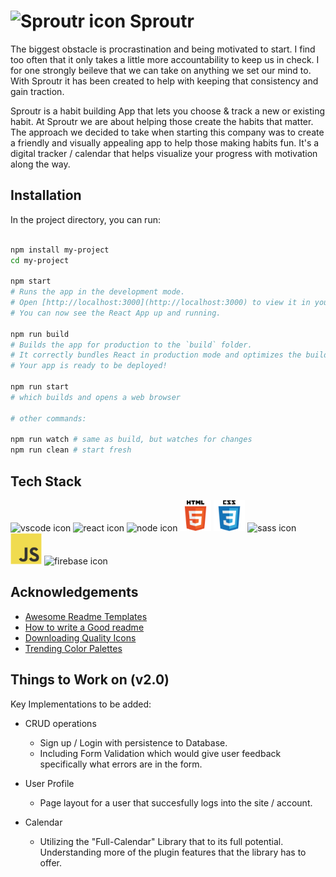 <h1><img width="30" alt="Sproutr icon" src="https://www.svgrepo.com/show/206068/sprout-tree.svg"> Sproutr</h1>

The biggest obstacle is procrastination and being motivated to start. I find too often that it only takes a little more accountability to keep us in check.
I for one strongly beileve that we can take on anything we set our mind to.
With Sproutr it has been created to help with keeping that consistency and gain traction.

Sproutr is a habit building App that lets you choose & track a new or existing habit. At Sproutr
we are about helping those create the habits that matter. The approach we decided to take
when starting this company was to create a friendly and visually appealing app to help those making habits fun.
It's a digital tracker / calendar that helps visualize your progress with motivation along the way.

## Installation

In the project directory, you can run:

```bash

npm install my-project
cd my-project

npm start
# Runs the app in the development mode.
# Open [http://localhost:3000](http://localhost:3000) to view it in your browser.
# You can now see the React App up and running.

npm run build
# Builds the app for production to the `build` folder.
# It correctly bundles React in production mode and optimizes the build for the best performance.
# Your app is ready to be deployed!

npm run start
# which builds and opens a web browser

# other commands:

npm run watch # same as build, but watches for changes
npm run clean # start fresh

```

## Tech Stack

<div display:flex;>
<img width="45" alt="vscode icon" src="https://camo.githubusercontent.com/5fa137d222dde7b69acd22c6572a065ce3656e6ffa1f5e88c1b5c7a935af3cc6/68747470733a2f2f63646e2e6a7364656c6976722e6e65742f67682f64657669636f6e732f64657669636f6e2f69636f6e732f7673636f64652f7673636f64652d6f726967696e616c2e737667">

<img width="50" alt="react icon" src="https://camo.githubusercontent.com/27d0b117da00485c56d69aef0fa310a3f8a07abecc8aa15fa38c8b78526c60ac/68747470733a2f2f63646e2e6a7364656c6976722e6e65742f67682f64657669636f6e732f64657669636f6e2f69636f6e732f72656163742f72656163742d6f726967696e616c2e737667">

<img width="40" alt="node icon" src="https://the-guild.dev/blog-assets/nodejs-esm/nodejs_logo.png">

<img width="50" alt="html icon" src="https://raw.githubusercontent.com/devicons/devicon/master/icons/html5/html5-original-wordmark.svg">

<img width="50" alt="css icon" src="https://raw.githubusercontent.com/devicons/devicon/master/icons/css3/css3-original-wordmark.svg">

<img width="50" alt="sass icon" src="https://camo.githubusercontent.com/26901b819fb10ef4e2c652aa40e24775247664d84a7597bebb66898a24dddedd/68747470733a2f2f63646e2e6a7364656c6976722e6e65742f67682f64657669636f6e732f64657669636f6e2f69636f6e732f736173732f736173732d6f726967696e616c2e737667">

<img width="50" alt="javascript icon" src="https://raw.githubusercontent.com/devicons/devicon/master/icons/javascript/javascript-original.svg">

<img width="50" alt="firebase icon" src="https://miro.medium.com/max/300/1*R4c8lHBHuH5qyqOtZb3h-w.png">
</div>

## Acknowledgements

- [Awesome Readme Templates](https://awesomeopensource.com/project/elangosundar/awesome-README-templates)
- [How to write a Good readme](https://bulldogjob.com/news/449-how-to-write-a-good-readme-for-your-github-project)
- [Downloading Quality Icons](https://icons8.com/icons/set/search)
- [Trending Color Palettes](https://coolors.co/palettes/trending)

## Things to Work on (v2.0)

Key Implementations to be added:

- CRUD operations

  - Sign up / Login with persistence to Database.
  - Including Form Validation which would give user feedback specifically what errors are in the form.

- User Profile

  - Page layout for a user that succesfully logs into the site / account.

- Calendar
  - Utilizing the "Full-Calendar" Library that to its full potential. Understanding more of the plugin features that the library has to offer.
